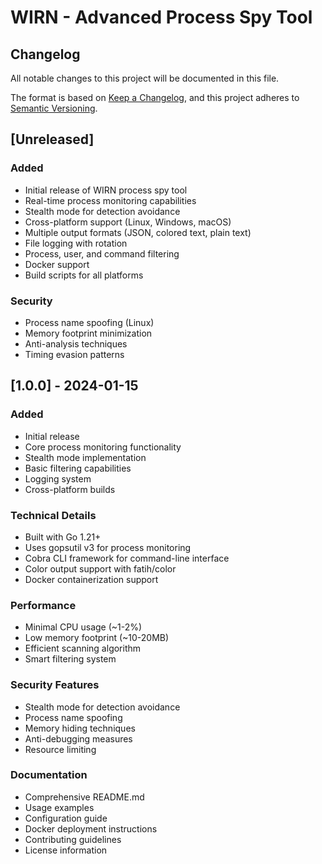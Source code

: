 # WIRN - Advanced Process Spy Tool

## Changelog

All notable changes to this project will be documented in this file.

The format is based on [Keep a Changelog](https://keepachangelog.com/en/1.0.0/),
and this project adheres to [Semantic Versioning](https://semver.org/spec/v2.0.0.html).

## [Unreleased]

### Added
- Initial release of WIRN process spy tool
- Real-time process monitoring capabilities
- Stealth mode for detection avoidance
- Cross-platform support (Linux, Windows, macOS)
- Multiple output formats (JSON, colored text, plain text)
- File logging with rotation
- Process, user, and command filtering
- Docker support
- Build scripts for all platforms

### Security
- Process name spoofing (Linux)
- Memory footprint minimization
- Anti-analysis techniques
- Timing evasion patterns

## [1.0.0] - 2024-01-15

### Added
- Initial release
- Core process monitoring functionality
- Stealth mode implementation
- Basic filtering capabilities
- Logging system
- Cross-platform builds

### Technical Details
- Built with Go 1.21+
- Uses gopsutil v3 for process monitoring
- Cobra CLI framework for command-line interface
- Color output support with fatih/color
- Docker containerization support

### Performance
- Minimal CPU usage (~1-2%)
- Low memory footprint (~10-20MB)
- Efficient scanning algorithm
- Smart filtering system

### Security Features
- Stealth mode for detection avoidance
- Process name spoofing
- Memory hiding techniques
- Anti-debugging measures
- Resource limiting

### Documentation
- Comprehensive README.md
- Usage examples
- Configuration guide
- Docker deployment instructions
- Contributing guidelines
- License information
